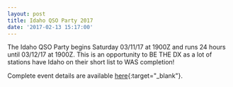 ```yaml
---
layout: post
title: Idaho QSO Party 2017
date: '2017-02-13 15:17:00'
---
```


The Idaho QSO Party begins Saturday 03/11/17 at 1900Z and runs 24 hours until 03/12/17 at
1900Z.  This is an opportunity to BE THE DX as a lot of stations have
Idaho on their short list to WAS completion!  

Complete event details are available [here](idahoarrl.info/qsoparty/index.html){:target="_blank"}.

